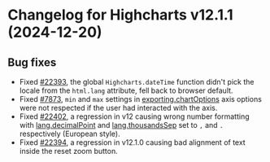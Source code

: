 # Changelog for Highcharts v12.1.1 (2024-12-20)


## Bug fixes
- Fixed [#22393](https://github.com/highcharts/highcharts/issues/22393), the global `Highcharts.dateTime` function didn't pick the locale from the `html.lang` attribute, fell back to browser default.
- Fixed [#7873](https://github.com/highcharts/highcharts/issues/7873), `min` and `max` settings in [exporting.chartOptions](https://api.highcharts.com/highcharts/exporting.chartOptions) axis options were not respected if the user had interacted with the axis.
- Fixed [#22402](https://github.com/highcharts/highcharts/issues/22402), a regression in v12 causing wrong number formatting with [lang.decimalPoint](https://api.highcharts.com/highcharts/lang.decimalPoint) and [lang.thousandsSep](https://api.highcharts.com/highcharts/lang.thousandsSep) set to `,` and `.` respectively (European style).
- Fixed [#22394](https://github.com/highcharts/highcharts/issues/22394), a regression in v12.1.0 causing bad alignment of text inside the reset zoom button.
